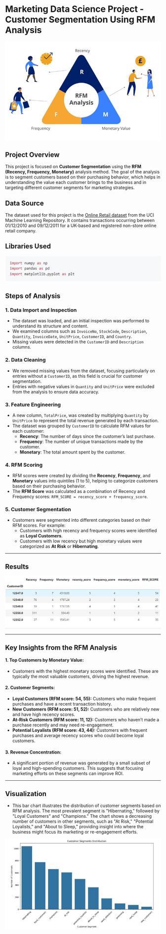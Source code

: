 # Marketing Data Science Project - Customer Segmentation Using RFM Analysis

![Customer Segments Distribution](Assets/Images/Pic0.png)






## Project Overview

This project is focused on **Customer Segmentation** using the **RFM (Recency, Frequency, Monetary)** analysis method. The goal of the analysis is to segment customers based on their purchasing behavior, which helps in understanding the value each customer brings to the business and in targeting different customer segments for marketing strategies.

## Data Source

The dataset used for this project is the [Online Retail dataset](https://archive.ics.uci.edu/dataset/352/online+retail) from the UCI Machine Learning Repository. It contains transactions occurring between 01/12/2010 and 09/12/2011 for a UK-based and registered non-store online retail company.

## Libraries Used

![Alt text for the image](Assets/Images/1.JPG)


## Steps of Analysis

### 1. Data Import and Inspection
- The dataset was loaded, and an initial inspection was performed to understand its structure and content.
- We examined columns such as `InvoiceNo`, `StockCode`, `Description`, `Quantity`, `InvoiceDate`, `UnitPrice`, `CustomerID`, and `Country`.
- Missing values were detected in the `CustomerID` and `Description` columns.

### 2. Data Cleaning
- We removed missing values from the dataset, focusing particularly on entries without a `CustomerID`, as this field is crucial for customer segmentation.
- Entries with negative values in `Quantity` and `UnitPrice` were excluded from the analysis to ensure data accuracy.

### 3. Feature Engineering
- A new column, `TotalPrice`, was created by multiplying `Quantity` by `UnitPrice` to represent the total revenue generated by each transaction.
- The dataset was grouped by `CustomerID` to calculate RFM values for each customer:
  - **Recency**: The number of days since the customer’s last purchase.
  - **Frequency**: The number of unique transactions made by the customer.
  - **Monetary**: The total amount spent by the customer.

### 4. RFM Scoring
- RFM scores were created by dividing the **Recency**, **Frequency**, and **Monetary** values into quintiles (1 to 5), helping to categorize customers based on their purchasing behavior.
- The **RFM Score** was calculated as a combination of Recency and Frequency scores: `RFM_SCORE = recency_score + frequency_score`.

### 5. Customer Segmentation
- Customers were segmented into different categories based on their RFM scores. For example:
  - Customers with high recency and frequency scores were identified as **Loyal Customers**.
  - Customers with low recency but high monetary values were categorized as **At Risk** or **Hibernating**.

---

## Results

![Alt text for the image](Assets/Images/2.JPG)



---

## Key Insights from the RFM Analysis

#### 1. Top Customers by Monetary Value:
- Customers with the highest monetary scores were identified. These are typically the most valuable customers, driving the highest revenue.

#### 2. Customer Segments:
- **Loyal Customers (RFM score: 54, 55):** Customers who make frequent purchases and have a recent transaction history.
- **New Customers (RFM score: 51, 52):** Customers who are relatively new and have high recency scores.
- **At-Risk Customers (RFM score: 11, 12):** Customers who haven’t made a purchase recently and may need re-engagement.
- **Potential Loyalists (RFM score: 43, 44):** Customers with frequent purchases and average recency scores who could become loyal customers.

#### 3. Revenue Concentration:
- A significant portion of revenue was generated by a small subset of loyal and high-spending customers. This suggests that focusing marketing efforts on these segments can improve ROI.

---

## Visualization

- This bar chart illustrates the distribution of customer segments based on RFM analysis. The most prevalent segment is "Hibernating," followed by "Loyal Customers" and "Champions." The chart shows a decreasing number of customers in other segments, such as "At Risk," "Potential Loyalists," and "About to Sleep," providing insight into where the business might focus its marketing or re-engagement efforts.

![Alt text for the image](Assets/Images/3.JPG)

